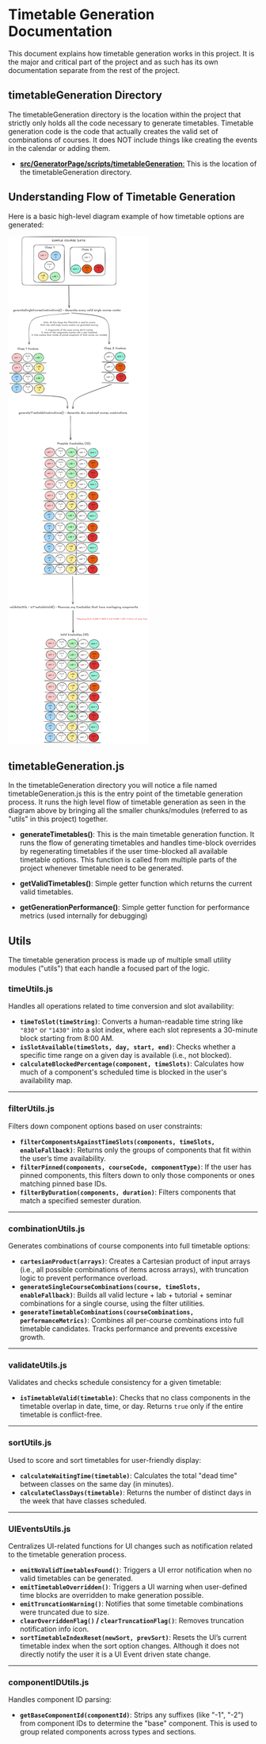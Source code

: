 # Timetable Generation Documentation

This document explains how timetable generation works in this project. It is the major and critical part of the project and as such has its own documentation separate from the rest of the project.

## timetableGeneration Directory

The timetableGeneration directory is the location within the project that strictly only holds all the code necessary to generate timetables. Timetable generation code is the code that actually creates the valid set of combinations of courses. It does NOT include things like creating the events in the calendar or adding them.

- [**src/GeneratorPage/scripts/timetableGeneration**:](#docs) This is the location of the timetableGeneration directory.

## Understanding Flow of Timetable Generation

Here is a basic high-level diagram example of how timetable options are generated:

![Timetable Generation Flow Diagram](./images/TimetableGenerationFlow.png "Timetable Generation Flow Diagram")

## timetableGeneration.js

In the timetableGeneration directory you will notice a file named timetableGeneration.js this is the entry point of the timetable generation process. It runs the high level flow of timetable generation as seen in the diagram above by bringing all the smaller chunks/modules (referred to as "utils" in this project) together.

- **generateTimetables()**: This is the main timetable generation function. It runs the flow of generating timetables and handles time-block overrides by regenerating timetables if the user time-blocked all available timetable options. This function is called from multiple parts of the project whenever timetable need to be generated.

- **getValidTimetables()**: Simple getter function which returns the current valid timetables.

- **getGenerationPerformance()**: Simple getter function for performance metrics (used internally for debugging)

## Utils

The timetable generation process is made up of multiple small utility modules ("utils") that each handle a focused part of the logic.

### **timeUtils.js**

Handles all operations related to time conversion and slot availability:

- **`timeToSlot(timeString)`**: Converts a human-readable time string like `"830"` or `"1430"` into a slot index, where each slot represents a 30-minute block starting from 8:00 AM.
- **`isSlotAvailable(timeSlots, day, start, end)`**: Checks whether a specific time range on a given day is available (i.e., not blocked).
- **`calculateBlockedPercentage(component, timeSlots)`**: Calculates how much of a component's scheduled time is blocked in the user's availability map.

---

### **filterUtils.js**

Filters down component options based on user constraints:

- **`filterComponentsAgainstTimeSlots(components, timeSlots, enableFallback)`**: Returns only the groups of components that fit within the user’s time availability.
- **`filterPinned(components, courseCode, componentType)`**: If the user has pinned components, this filters down to only those components or ones matching pinned base IDs.
- **`filterByDuration(components, duration)`**: Filters components that match a specified semester duration.

---

### **combinationUtils.js**

Generates combinations of course components into full timetable options:

- **`cartesianProduct(arrays)`**: Creates a Cartesian product of input arrays (i.e., all possible combinations of items across arrays), with truncation logic to prevent performance overload.
- **`generateSingleCourseCombinations(course, timeSlots, enableFallback)`**: Builds all valid lecture + lab + tutorial + seminar combinations for a single course, using the filter utilities.
- **`generateTimetableCombinations(courseCombinations, performanceMetrics)`**: Combines all per-course combinations into full timetable candidates. Tracks performance and prevents excessive growth.

---

### **validateUtils.js**

Validates and checks schedule consistency for a given timetable:

- **`isTimetableValid(timetable)`**: Checks that no class components in the timetable overlap in date, time, or day. Returns `true` only if the entire timetable is conflict-free.

---

### **sortUtils.js**

Used to score and sort timetables for user-friendly display:

- **`calculateWaitingTime(timetable)`**: Calculates the total "dead time" between classes on the same day (in minutes).
- **`calculateClassDays(timetable)`**: Returns the number of distinct days in the week that have classes scheduled.

---

### **UIEventsUtils.js**

Centralizes UI-related functions for UI changes such as notification related to the timetable generation process.

- **`emitNoValidTimetablesFound()`**: Triggers a UI error notification when no valid timetables can be generated.
- **`emitTimetableOverridden()`**: Triggers a UI warning when user-defined time blocks are overridden to make generation possible.
- **`emitTruncationWarning()`**: Notifies that some timetable combinations were truncated due to size.
- **`clearOverriddenFlag()` / `clearTruncationFlag()`**: Removes truncation notification info icon.
- **`sortTimetableIndexReset(newSort, prevSort)`**: Resets the UI’s current timetable index when the sort option changes. Although it does not directly notify the user it is a UI Event driven state change.

---

### **componentIDUtils.js**

Handles component ID parsing:

- **`getBaseComponentId(componentId)`**: Strips any suffixes (like "-1", "-2") from component IDs to determine the "base" component. This is used to group related components across types and sections.
